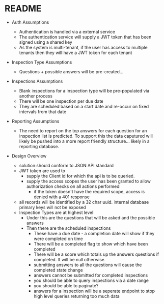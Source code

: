 # README

* Auth Assumptions
    * Authentication is handled via a external service
    * The authentication service will supply a JWT token that has been signed using a shared key
    * As the system is multi-tenant, if the user has access to multiple tenants then they will have a JWT token for each tenant

* Inspection Type Assumptions
    * Questions + possible answers will be pre-created...
    
* Inspections Assumptions
    * Blank inspections for a inspection type will be pre-populated via another process
    * There will be one inspection per due date
    * They are scheduled based on a start date and re-occur on fixed intervals from that date
    
* Reporting Assumptions
    * The need to report on the top answers for each question for an inspection list is predicted. To support this the data caputured
    will likely be pushed into a more report friendly structure... likely in a reporting database.
    
     
* Design Overview
    * solution should conform to JSON API standard
    * JWT token are used to
        * supply the Client id for which the api is to be queried. 
        * supply the access scopes the user has been granted to allow authorization checks on all actions performed
            * if the token doesn't have the required scope, access is denied with a 401 response
    * all records will be identified by a 32 char uuid. internal database primary keys will not be exposed       
    * Inspection Types are at highest level
        * Under this are the questions that will be asked and the possible answers
        * Then there are the scheduled inspections
            * These have a due date - a completion date will show if they were completed on time
            * There will be a completed flag to show which have been completed
            * There will be a score which totals up the answers questions if completed. It will be null otherwise.
            * submitting answers to all the questions will cause the completed state change
            * answers cannot be submitted for completed inspections
            * you should be able to query inspections via a date range
            * you should be able to paginate?  
            * answers for a inspection will be a seperate endpoint to stop high level queries returning too much data
        
        